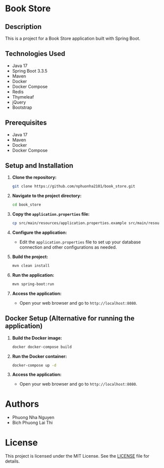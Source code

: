 # Book Store

## Description
This is a project for a Book Store application built with Spring Boot.

## Technologies Used
- Java 17
- Spring Boot 3.3.5
- Maven
- Docker
- Docker Compose
- Redis
- Thymeleaf
- jQuery
- Bootstrap

## Prerequisites
- Java 17
- Maven
- Docker
- Docker Compose

## Setup and Installation

1. **Clone the repository:**
   ```sh
   git clone https://github.com/nphuonha2101/book_store.git
   ```
   
2. **Navigate to the project directory:**
    ```sh
    cd book_store
    ```
3. **Copy the `application.properties` file:**
    ```sh
    cp src/main/resources/application.properties.example src/main/resources/application.properties
    ``` 
   
4. **Configure the application:**
   - Edit the `application.properties` file to set up your database connection and other configurations as needed.

5. **Build the project:**
    ```sh
    mvn clean install
    ```
6. **Run the application:**
    ```sh
    mvn spring-boot:run
    ```
7. **Access the application:**
   - Open your web browser and go to `http://localhost:8080`.

## Docker Setup (Alternative for running the application)
1. **Build the Docker image:**
   ```sh
   docker docker-compose build
   ```
2. **Run the Docker container:**
   ```sh
   docker-compose up -d
   ```
   
3. **Access the application:**
   - Open your web browser and go to `http://localhost:8080`.

# Authors
- Phuong Nha Nguyen
- Bich Phuong Lai Thi

# License
This project is licensed under the MIT License. See the [LICENSE](LICENSE) file for details.